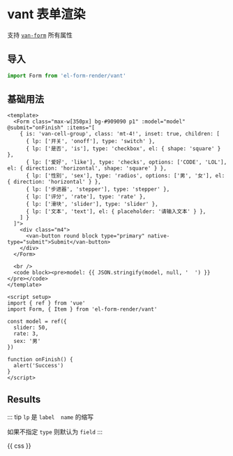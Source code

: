 <van-config-provider :theme="isDark ? 'dark' : ''">

# vant 表单渲染

支持 [`van-form`](https://vant-ui.github.io/vant/#/zh-CN/form#api) 所有属性

## 导入

```js
import Form from 'el-form-render/vant'
```

## 基础用法

```vue preview
<template>
  <Form class="max-w[350px] bg-#909090 p1" :model="model" @submit="onFinish" :items="[
    { is: 'van-cell-group', class: 'mt-4!', inset: true, children: [
      { lp: ['开关', 'onoff'], type: 'switch' },
      { lp: ['是否', 'is'], type: 'checkbox', el: { shape: 'square' } },
      { lp: ['爱好', 'like'], type: 'checks', options: ['CODE', 'LOL'], el: { direction: 'horizontal', shape: 'square' } },
      { lp: ['性别', 'sex'], type: 'radios', options: ['男', '女'], el: { direction: 'horizontal' } },
      { lp: ['步进器', 'stepper'], type: 'stepper' },
      { lp: ['评分', 'rate'], type: 'rate' },
      { lp: ['滑块', 'slider'], type: 'slider' },
      { lp: ['文本', 'text'], el: { placeholder: '请输入文本' } },
    ] }
  ]">
    <div class="m4">
      <van-button round block type="primary" native-type="submit">Submit</van-button>
    </div>
  </Form>
  
  <br />
  <code block><pre>model: {{ JSON.stringify(model, null, '  ') }}</pre></code>
</template>

<script setup>
import { ref } from 'vue'
import Form, { Item } from 'el-form-render/vant'

const model = ref({
  slider: 50,
  rate: 3,
  sex: '男'
})

function onFinish() {
  alert('Success')
}
</script>
```

## Results

::: tip
`lp` 是 `label  name` 的缩写

如果不指定 `type` 则默认为 `field`
:::

</van-config-provider>

<component is="style">{{ css }}</component>

<script>
import { getCurrentInstance } from 'vue'
import { useDark } from '@vueuse/core'
import Vant from 'vant'
import css from 'vant/lib/index.css?raw'

export default {
  data: () => ({
    css,
    isDark: useDark({ storageKey: 'vitepress-theme-appearance' })
  }),
  beforeCreate() {
    const app = getCurrentInstance().appContext.app
    app.use(Vant)
  }
}
</script>